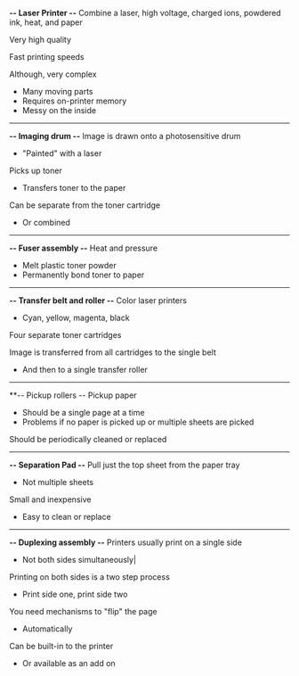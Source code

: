 **-- Laser Printer --**
Combine a laser, high voltage, charged ions, powdered ink, heat, and paper

Very high quality

Fast printing speeds

Although, very complex
- Many moving parts
- Requires on-printer memory
- Messy on the inside
---
**-- Imaging drum --**
Image is drawn onto a photosensitive drum
- "Painted" with a laser

Picks up toner
- Transfers toner to the paper

Can be separate from the toner cartridge
- Or combined
---
**-- Fuser assembly --**
Heat and pressure
- Melt plastic toner powder
- Permanently bond toner to paper
---
**-- Transfer belt and roller --**
Color laser printers
- Cyan, yellow, magenta, black

Four separate toner cartridges

Image is transferred from all cartridges to the single belt
- And then to a single transfer roller
---
**-- Pickup rollers --
Pickup paper
- Should be a single page at a time
- Problems if no paper is picked up or multiple sheets are picked

Should be periodically cleaned or replaced

---
**-- Separation Pad --**
Pull just the top sheet from the paper tray
- Not multiple sheets

Small and inexpensive
- Easy to clean or replace
---
**-- Duplexing assembly --**
Printers usually print on a single side
- Not both sides simultaneously|

Printing on both sides is a two step process
- Print side one, print side two

You need mechanisms to "flip" the page
- Automatically

Can be built-in to the printer
- Or available as an add on
